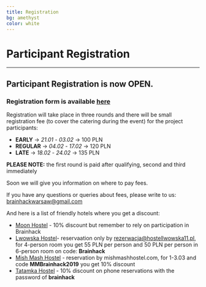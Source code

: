 ```yaml
---
title: Registration
bg: amethyst
color: white
---
```


#  Participant Registration

---

## **Participant Registration is now OPEN**.

### Registration form is available [here](https://docs.google.com/forms/d/e/1FAIpQLSddlhiyNjpdJ6s_qCEPAhR0_K2jW06Q4lktpAHW_SXzROIAXw/viewform)

Registration will take place in three rounds and there will be small registration fee (to cover the catering during the event) for the project participants:
* **EARLY** -> *21.01* - *03.02* -> 100 PLN
* **REGULAR** -> *04.02* - *17.02* -> 120 PLN
* **LATE** -> *18.02* - *24.02* -> 135 PLN

**PLEASE NOTE:** the first round is paid after qualifying, second and third immediately

Soon we will give you information on where to pay fees.

If you have any questions or queries about fees, please write to us: [brainhackwarsaw@gmail.com](mailto:brainhackwarsaw@gmail.com)

And here is a list of friendly hotels where you get a discount:
* <u>Moon Hostel</u> - 10% discount but remember to rely on participation in Brainhack
* <u>Lwowska Hostel</u>- reservaation only by rezerwacja@hostellwowska11.pl, for 4-person room you get 55 PLN per person and 50 PLN per person in 6-person room on code: **Brainhack**
* <u>Mish Mash Hostel</u> - reservation by mishmashhostel.com, for 1-3.03 and code **MMBrainhack2019** you get 10% discount
* <u>Tatamka Hostel</u> - 10% discount on phone reservations with the password of **brainhack**


<!--
* Soundgarden Hotel -
-->


<!--
Please send the project proposals before 1st September  2017 to the mailing address: [brainhackwarsaw@gmail.com](mailto:brainhackwarsaw@gmail.com)
-->
<!--
Registration for project participants will start in September and it will last until 1st November 2017 .

During registration, there will be small  registration fee for the project participants (to cover the catering during the event, not more than 20€)
-->
